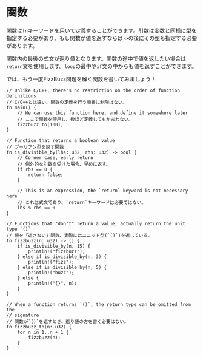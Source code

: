 <!--
# Functions
-->
# 関数

<!--
Functions are declared using the `fn` keyword. Its arguments are type
annotated, just like variables, and, if the function returns a value, the
return type must be specified after an arrow `->`.
-->
関数は`fn`キーワードを用いて定義することができます。引数は変数と同様に型を指定する必要があり、もし関数が値を返すならば`->`の後にその型も指定する必要があります。

<!--
The final expression in the function will be used as return value.
Alternatively, the `return` statement can be used to return a value earlier
from within the function, even from inside loops or `if`s.
-->
関数内の最後の式文が返り値となります。関数の途中で値を返したい場合は`return`文を使用します。`loop`の最中や`if`文の中からも値を返すことができます。

<!--
Let's rewrite FizzBuzz using functions!
-->
では、もう一度FizzBuzz問題を解く関数を書いてみましょう！

```rust,editable
// Unlike C/C++, there's no restriction on the order of function definitions
// C/C++とは違い、関数の定義を行う順番に制限はない。
fn main() {
    // We can use this function here, and define it somewhere later
    // ここで関数を使用し、後ほど定義してもかまわない。
    fizzbuzz_to(100);
}

// Function that returns a boolean value
// ブーリアン型を返す関数
fn is_divisible_by(lhs: u32, rhs: u32) -> bool {
    // Corner case, early return
    // 例外的な引数を受けた場合、早めに返す。
    if rhs == 0 {
        return false;
    }

    // This is an expression, the `return` keyword is not necessary here
    // これは式文であり、`return`キーワードは必要ではない。
    lhs % rhs == 0
}

// Functions that "don't" return a value, actually return the unit type `()`
// 値を「返さない」関数、実際にはユニット型(`()`)を返している。
fn fizzbuzz(n: u32) -> () {
    if is_divisible_by(n, 15) {
        println!("fizzbuzz");
    } else if is_divisible_by(n, 3) {
        println!("fizz");
    } else if is_divisible_by(n, 5) {
        println!("buzz");
    } else {
        println!("{}", n);
    }
}

// When a function returns `()`, the return type can be omitted from the
// signature
// 関数が`()`を返すとき、返り値の方を書く必要はない。
fn fizzbuzz_to(n: u32) {
    for n in 1..n + 1 {
        fizzbuzz(n);
    }
}
```
